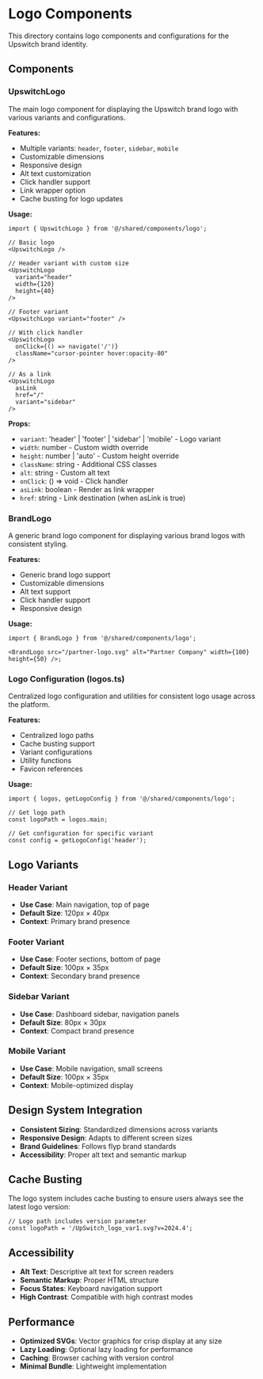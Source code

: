 # Logo Components

This directory contains logo components and configurations for the Upswitch brand identity.

## Components

### UpswitchLogo

The main logo component for displaying the Upswitch brand logo with various variants and configurations.

**Features:**

- Multiple variants: `header`, `footer`, `sidebar`, `mobile`
- Customizable dimensions
- Responsive design
- Alt text customization
- Click handler support
- Link wrapper option
- Cache busting for logo updates

**Usage:**

```tsx
import { UpswitchLogo } from '@/shared/components/logo';

// Basic logo
<UpswitchLogo />

// Header variant with custom size
<UpswitchLogo
  variant="header"
  width={120}
  height={40}
/>

// Footer variant
<UpswitchLogo variant="footer" />

// With click handler
<UpswitchLogo
  onClick={() => navigate('/')}
  className="cursor-pointer hover:opacity-80"
/>

// As a link
<UpswitchLogo
  asLink
  href="/"
  variant="sidebar"
/>
```

**Props:**

- `variant`: 'header' | 'footer' | 'sidebar' | 'mobile' - Logo variant
- `width`: number - Custom width override
- `height`: number | 'auto' - Custom height override
- `className`: string - Additional CSS classes
- `alt`: string - Custom alt text
- `onClick`: () => void - Click handler
- `asLink`: boolean - Render as link wrapper
- `href`: string - Link destination (when asLink is true)

### BrandLogo

A generic brand logo component for displaying various brand logos with consistent styling.

**Features:**

- Generic brand logo support
- Customizable dimensions
- Alt text support
- Click handler support
- Responsive design

**Usage:**

```tsx
import { BrandLogo } from '@/shared/components/logo';

<BrandLogo src="/partner-logo.svg" alt="Partner Company" width={100} height={50} />;
```

### Logo Configuration (logos.ts)

Centralized logo configuration and utilities for consistent logo usage across the platform.

**Features:**

- Centralized logo paths
- Cache busting support
- Variant configurations
- Utility functions
- Favicon references

**Usage:**

```tsx
import { logos, getLogoConfig } from '@/shared/components/logo';

// Get logo path
const logoPath = logos.main;

// Get configuration for specific variant
const config = getLogoConfig('header');
```

## Logo Variants

### Header Variant

- **Use Case**: Main navigation, top of page
- **Default Size**: 120px × 40px
- **Context**: Primary brand presence

### Footer Variant

- **Use Case**: Footer sections, bottom of page
- **Default Size**: 100px × 35px
- **Context**: Secondary brand presence

### Sidebar Variant

- **Use Case**: Dashboard sidebar, navigation panels
- **Default Size**: 80px × 30px
- **Context**: Compact brand presence

### Mobile Variant

- **Use Case**: Mobile navigation, small screens
- **Default Size**: 100px × 35px
- **Context**: Mobile-optimized display

## Design System Integration

- **Consistent Sizing**: Standardized dimensions across variants
- **Responsive Design**: Adapts to different screen sizes
- **Brand Guidelines**: Follows flyp brand standards
- **Accessibility**: Proper alt text and semantic markup

## Cache Busting

The logo system includes cache busting to ensure users always see the latest logo version:

```tsx
// Logo path includes version parameter
const logoPath = '/UpSwitch_logo_var1.svg?v=2024.4';
```

## Accessibility

- **Alt Text**: Descriptive alt text for screen readers
- **Semantic Markup**: Proper HTML structure
- **Focus States**: Keyboard navigation support
- **High Contrast**: Compatible with high contrast modes

## Performance

- **Optimized SVGs**: Vector graphics for crisp display at any size
- **Lazy Loading**: Optional lazy loading for performance
- **Caching**: Browser caching with version control
- **Minimal Bundle**: Lightweight implementation
